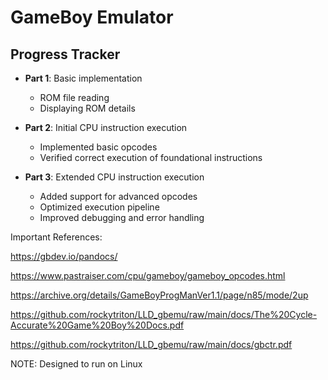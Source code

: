 # GameBoy Emulator

## Progress Tracker

- **Part 1**: Basic implementation
  - ROM file reading
  - Displaying ROM details

- **Part 2**: Initial CPU instruction execution
  - Implemented basic opcodes
  - Verified correct execution of foundational instructions

- **Part 3**: Extended CPU instruction execution
  - Added support for advanced opcodes
  - Optimized execution pipeline
  - Improved debugging and error handling


Important References:

https://gbdev.io/pandocs/

https://www.pastraiser.com/cpu/gameboy/gameboy_opcodes.html

https://archive.org/details/GameBoyProgManVer1.1/page/n85/mode/2up

https://github.com/rockytriton/LLD_gbemu/raw/main/docs/The%20Cycle-Accurate%20Game%20Boy%20Docs.pdf

https://github.com/rockytriton/LLD_gbemu/raw/main/docs/gbctr.pdf


NOTE: Designed to run on Linux